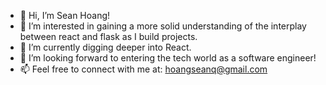 - 👋 Hi, I’m Sean Hoang!
- 👀 I’m interested in gaining a more solid understanding of the interplay between react and flask as I build projects.
- 🌱 I’m currently digging deeper into React.
- 💞️ I’m looking forward to entering the tech world as a software engineer!
- 📫 Feel free to connect with me at: hoangseanq@gmail.com

<!---
SonQHoang/SonQHoang is a ✨ special ✨ repository because its `README.md` (this file) appears on your GitHub profile.
You can click the Preview link to take a look at your changes.
--->
